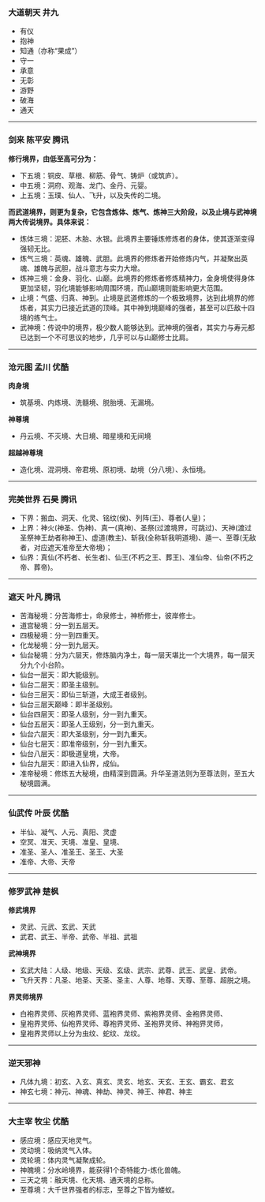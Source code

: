 ### 大道朝天 井九

- 有仪
- 抱神
- 知通（亦称“果成”）
- 守一
- 承意
- 无彰
- 游野
- 破海
- 通天
---
### 剑来 陈平安 腾讯
**修行境界，由低至高可分为：**

- 下五境：铜皮、草根、柳筋、骨气、铸炉（或筑庐）。
- 中五境：洞府、观海、龙门、金丹、元婴。
- 上五境：玉璞、仙人、飞升，以及失传的二境。

**而武道境界，则更为复杂，它包含炼体、炼气、炼神三大阶段，以及止境与武神境两大传说境界。具体来说：**

- 炼体三境：泥胚、木胎、水银。此境界主要锤炼修炼者的身体，使其逐渐变得强韧无比。
- 炼气三境：英魂、雄魄、武胆。此境界的修炼者开始修炼内气，并凝聚出英魂、雄魄与武胆，战斗意志与实力大增。
- 炼神三境：金身、羽化、山巅。此境界的修炼者修炼精神力，金身境使得身体更加坚韧，羽化境能够影响周围环境，而山巅境则能影响更大范围。
- 止境：气盛、归真、神到。止境是武道修炼的一个极致境界，达到此境界的修炼者，其实力已接近武道的顶峰。其中神到境巅峰的强者，甚至可以匹敌十四境的练气士。
- 武神境：传说中的境界，极少数人能够达到。武神境的强者，其实力与寿元都已达到一个不可思议的地步，几乎可以与山巅修士比肩。

---
### 沧元图 孟川 优酷

**肉身境**

- 筑基境、内炼境、洗髓境、脱胎境、无漏境。

**神尊境**

- 丹云境、不灭境、大日境、暗星境和无间境

**超越神尊境**

- 造化境、混洞境、帝君境、原初境、劫境（分八境）、永恒境。

---
### 完美世界 石昊 腾讯

- 下界：搬血、洞天、化灵、铭纹(侯)、列阵(王)、尊者(人皇)； 
- 上界：神火(神圣、伪神)、真一(真神)、圣祭(过渡境界，可跳过)、天神(渡过圣祭神王劫者称神王)、虚道(教主)、斩我(全称斩我明道境)、遁一、至尊(无敌者，对应遮天准帝至大帝境)； 
- 仙界：真仙(不朽者、长生者)、仙王(不朽之王、葬王)、准仙帝、仙帝(不朽之帝、葬帝)。

---
### 遮天 叶凡 腾讯

- 苦海秘境：分苦海修士，命泉修士，神桥修士，彼岸修士。
- 道宫秘境：分一到五层天。
- 四极秘境：分一到四重天。
- 化龙秘境：分一到九层天。
- 仙台秘境：分为六层天，修炼脑内净土，每一层天堪比一个大境界，每一层天分九个小台阶。
- 仙台一层天：即大能级别。
- 仙台二层天：即圣主级别。
- 仙台三层天：即仙三斩道，大成王者级别。
- 仙台三层天巅峰：即半圣级别。
- 仙台四层天：即圣人级别，分一到九重天。
- 仙台五层天：即圣人王级别，分一到九重天。
- 仙台六层天：即大圣级别，分一到九重天。
- 仙台七层天：即准帝级别，分一到九重天。
- 仙台八层天：即极道皇境，大帝。
- 仙台九层天：即进入仙界，成仙。
- 准帝秘境：修炼五大秘境，由精深到圆满。升华圣道法则为至尊法则，至五大秘境圆满。

---
### 仙武传  叶辰  优酷

- 半仙、凝气、人元、真阳、灵虚
- 空冥、准天、天境、准皇、皇境、
- 准圣、圣人、准圣王、圣王、大圣
- 准帝、大帝、天帝

---
### 修罗武神  楚枫

**修武境界**
 

- 灵武、元武、玄武、天武
- 武君、武王、半帝、武帝、半祖、武祖

 
**武神境界**
 

- 玄武大陆：人级、地级、天级、玄级、武宗、武尊、武王、武皇、武帝。
- 飞升天界：凡圣、地圣、天圣、圣主、人尊、地尊、天尊、至尊、超脱之境。

 
**界灵师境界**
 

- 白袍界灵师、灰袍界灵师、蓝袍界灵师、紫袍界灵师、金袍界灵师、
- 皇袍界灵师、仙袍界灵师、尊袍界灵师、圣袍界灵师、神袍界灵师，
- 皇袍界灵师以上分为虫纹、蛇纹、龙纹。

---
### 逆天邪神  

- 凡体九境：初玄、入玄、真玄、灵玄、地玄、天玄、王玄、霸玄、君玄
- 神玄七境：神元、神魂、神劫、神灵、神王、神君、神主

---
### 大主宰  牧尘  优酷

- 感应境：感应天地灵气。    
- 灵动境：吸纳灵气入体。    
- 灵轮境：体内灵气凝聚成轮。    
- 神魄境：分水岭境界，能获得1个奇特能力-炼化兽魄。    
- 三天之境：融天境、化天境、通天境的总称。    
- 至尊境：大千世界强者的标志，至尊之下皆为蝼蚁。










